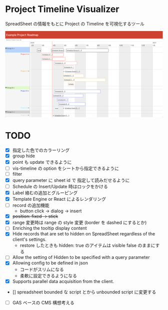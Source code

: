 # Project Timeline Visualizer

SpreadSheet の情報をもとに Project の Timeline を可視化するツール

![screen-shot](https://raw.githubusercontent.com/kazukgw/project-timeline/master/screenshot_01.png)


# TODO

- [x] 指定した色でのカラーリング
- [x] group hide
- [x] point も update できるように
- [ ] vis-timeline の option をシートから指定できるように
- [ ] filter
- [x] query parameter に sheet id で 指定して読みだせるように
- [ ] Schedule の Insert/Update 時はロックをかける
- [x] Label 絡むの追加とグルーピング
- [x] Template Engine or React によるレンダリング
- [ ] record の追加機能
  - button click → dialog → insert
- [x] ~~position: fixed → stick~~
- [x] range 変更時は range の style 変更 (border を dashed にするとか)
- [ ] Enriching the tooltip display content
- [x] Hide records that are set to hidden on SpreadSheet regardless of the client's settings.
  - restore したときも hidden: true のアイテムは visible false のままにする
- [ ] Allow the setting of Hidden to be specified with a query parameter
- [x] Allowing config to be defined in json
  - コードがスリムになる
  - 柔軟に設定できるようになる
- [x] Supports parallel data acquisition from the client.
- [] spreadsheet bounded な script とから unbounded script に変更する
- [ ] GAS ベースの CMS 構想考える
